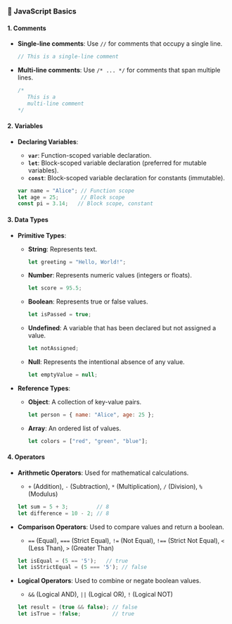 ### 📜 JavaScript Basics

#### **1. Comments**
- **Single-line comments**: Use `//` for comments that occupy a single line.
  ```javascript
  // This is a single-line comment
  ```
- **Multi-line comments**: Use `/* ... */` for comments that span multiple lines.
  ```javascript
  /* 
     This is a 
     multi-line comment 
  */
  ```

#### **2. Variables**
- **Declaring Variables**:
  - **`var`**: Function-scoped variable declaration.
  - **`let`**: Block-scoped variable declaration (preferred for mutable variables).
  - **`const`**: Block-scoped variable declaration for constants (immutable).
  
  ```javascript
  var name = "Alice"; // Function scope
  let age = 25;       // Block scope
  const pi = 3.14;   // Block scope, constant
  ```

#### **3. Data Types**
- **Primitive Types**:
  - **String**: Represents text.
    ```javascript
    let greeting = "Hello, World!";
    ```
  - **Number**: Represents numeric values (integers or floats).
    ```javascript
    let score = 95.5;
    ```
  - **Boolean**: Represents true or false values.
    ```javascript
    let isPassed = true;
    ```
  - **Undefined**: A variable that has been declared but not assigned a value.
    ```javascript
    let notAssigned;
    ```
  - **Null**: Represents the intentional absence of any value.
    ```javascript
    let emptyValue = null;
    ```

- **Reference Types**:
  - **Object**: A collection of key-value pairs.
    ```javascript
    let person = { name: "Alice", age: 25 };
    ```
  - **Array**: An ordered list of values.
    ```javascript
    let colors = ["red", "green", "blue"];
    ```

#### **4. Operators**
- **Arithmetic Operators**: Used for mathematical calculations.
  - `+` (Addition), `-` (Subtraction), `*` (Multiplication), `/` (Division), `%` (Modulus)
  ```javascript
  let sum = 5 + 3;         // 8
  let difference = 10 - 2; // 8
  ```

- **Comparison Operators**: Used to compare values and return a boolean.
  - `==` (Equal), `===` (Strict Equal), `!=` (Not Equal), `!==` (Strict Not Equal), `<` (Less Than), `>` (Greater Than)
  ```javascript
  let isEqual = (5 == '5');   // true
  let isStrictEqual = (5 === '5'); // false
  ```

- **Logical Operators**: Used to combine or negate boolean values.
  - `&&` (Logical AND), `||` (Logical OR), `!` (Logical NOT)
  ```javascript
  let result = (true && false); // false
  let isTrue = !false;          // true
  ```
